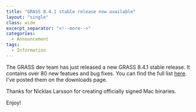 ```yaml
---
title: "GRASS 8.4.1 stable release now available"
layout: "single"
class: wide
excerpt_separator: "<!--more-->"
categories:
  - Announcement
tags:
  - Information
---
```

<!-- Google tag (gtag.js) -->
<script async src="https://www.googletagmanager.com/gtag/js?id=G-9NBX5KDKM0"></script>
<script>
  window.dataLayer = window.dataLayer || [];
  function gtag(){dataLayer.push(arguments);}
  gtag('js', new Date());

  gtag('config', 'G-9NBX5KDKM0');
</script>

The GRASS dev team has just released a new GRASS 8.4.1 stable release. It contains over 80 new featues and bug fixes. You can find the full list [here](https://github.com/OSGeo/grass/releases/tag/8.4.1). I've posted them on the downloads page.

Thanks for Nicklas Larsson for creating officially signed Mac binaries.

Enjoy!
